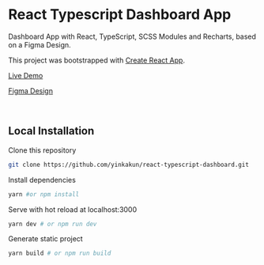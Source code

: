 # React Typescript Dashboard App

Dashboard App with React, TypeScript, SCSS Modules and Recharts, based on a Figma Design.

This project was bootstrapped with [Create React App](https://github.com/facebook/create-react-app).

[Live Demo](https://expensesdashboard.netlify.app/expenses)

[Figma Design](https://www.figma.com/file/VLKeH1UBByO9DokvyhGzgg/Dashboard-Community?node-id=0%3A1)

<br />

## Local Installation

Clone this repository

```bash
git clone https://github.com/yinkakun/react-typescript-dashboard.git
```

Install dependencies

```bash
yarn #or npm install
```

Serve with hot reload at localhost:3000

```bash
yarn dev # or npm run dev
```

Generate static project

```bash
yarn build # or npm run build
```
